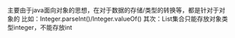 主要由于java面向对象的思想，在对于数据的存储/类型的转换等，都是针对于对象的
    比如：Integer.parseInt()/Integer.valueOf()
    其次：List集合只能存放对象类型integer，不能存放int